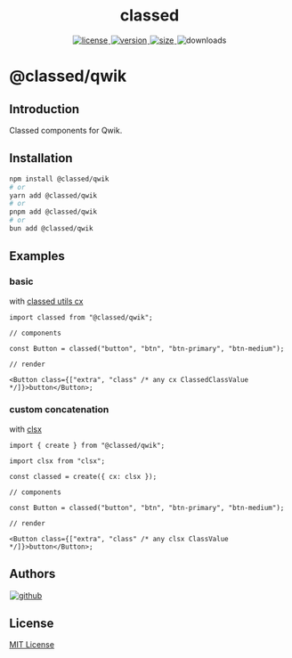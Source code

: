 <p>
  <h1 align="center">classed</h1>
</p>

<p align="center">
  <a title="license" href="https://github.com/flamrdevs/classed/blob/main/LICENSE">
    <img title="license" alt="license" src="https://none.deno.dev/npm/l/@classed/qwik" hspace="1">
  </a>
  <a title="version" href="https://www.npmjs.com/package/@classed/qwik">
    <img title="version" alt="version" src="https://none.deno.dev/npm/v/@classed/qwik" hspace="1">
  </a>
  <a title="size" href="https://bundlejs.com/?q=@classed/qwik">
    <img title="size" alt="size" src="https://none.deno.dev/bundlejs/mz/@classed/qwik" hspace="1">
  </a>
  <img title="npm monthly downloads" alt="downloads" src="https://none.deno.dev/npm/dm/@classed/qwik" hspace="1">
</p>

# @classed/qwik

## Introduction

Classed components for Qwik.

## Installation

```sh
npm install @classed/qwik
# or
yarn add @classed/qwik
# or
pnpm add @classed/qwik
# or
bun add @classed/qwik
```

## Examples

### basic

with [classed utils cx](https://www.npmjs.com/package/@classed/utils)

```tsx
import classed from "@classed/qwik";

// components

const Button = classed("button", "btn", "btn-primary", "btn-medium");

// render

<Button class={["extra", "class" /* any cx ClassedClassValue */]}>button</Button>;
```

### custom concatenation

with [clsx](https://www.npmjs.com/package/clsx)

```tsx
import { create } from "@classed/qwik";

import clsx from "clsx";

const classed = create({ cx: clsx });

// components

const Button = classed("button", "btn", "btn-primary", "btn-medium");

// render

<Button class={["extra", "class" /* any clsx ClassValue */]}>button</Button>;
```

## Authors

<p>
  <a title="github" href="https://github.com/flamrdevs">
    <picture>
      <source media="(prefers-color-scheme: dark)" srcset="https://flamrdevs.pages.dev/badge/dark.svg">
      <img alt="github" src="https://flamrdevs.pages.dev/badge/light.svg" hspace="1">
    </picture>
  </a>
</p>

## License

[MIT License](https://github.com/flamrdevs/classed/blob/main/LICENSE)
